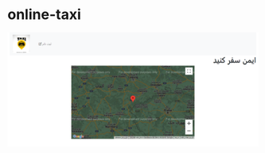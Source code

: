 # online-taxi

![screenshot](https://github.com/BABAK-CHALAKI/online-taxi/blob/cab644087851b92fe50e08784401d05b76f834d0/webfonts/screencapture-file-D-a-index-html-2023-11-03-04_30_10.png)
